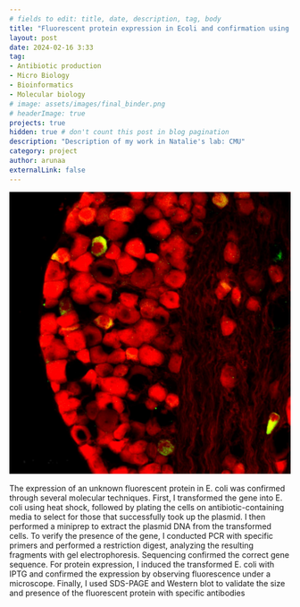 ```yaml
---
# fields to edit: title, date, description, tag, body
title: "Fluorescent protein expression in Ecoli and confirmation using fluorescence microscopy"
layout: post
date: 2024-02-16 3:33
tag: 
- Antibiotic production
- Micro Biology
- Bioinformatics
- Molecular biology
# image: assets/images/final_binder.png
# headerImage: true
projects: true
hidden: true # don't count this post in blog pagination
description: "Description of my work in Natalie's lab: CMU"
category: project
author: arunaa
externalLink: false
---
```


![Fluorescent Protein](/assets/images/tdTomato.jpg)

The expression of an unknown fluorescent protein in E. coli was confirmed through several molecular techniques. First, I transformed the gene into E. coli using heat shock, followed by plating the cells on antibiotic-containing media to select for those that successfully took up the plasmid. I then performed a miniprep to extract the plasmid DNA from the transformed cells. To verify the presence of the gene, I conducted PCR with specific primers and performed a restriction digest, analyzing the resulting fragments with gel electrophoresis. Sequencing confirmed the correct gene sequence. For protein expression, I induced the transformed E. coli with IPTG and confirmed the expression by observing fluorescence under a microscope. Finally, I used SDS-PAGE and Western blot to validate the size and presence of the fluorescent protein with specific antibodies
<br>
